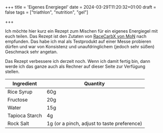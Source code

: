 +++
title = 'Eigenes Energiegel'
date = 2024-03-29T11:20:32+01:00
draft = false
tags = ["triathlon", "nutrition", "gel"]

+++

Ich möchte hier kurz ein Rezept zum Mischen für ein eigenes Energiegel mit euch teilen. Das Rezept ist den Zutaten von [RaceCarbX von MoN](https://mnstry.com/en/products/race-carb-x) nach empfunden. Das habe ich mal als Testprodukt auf einer Messe probieren dürfen und war von Konsistenz und unaufdringlichem (jedoch sehr süßen) Geschmack sehr angetan. 

Das Rezept verbessere ich derzeit noch. Wenn ich damit fertig bin, dann werde ich das ganze auch als Rechner auf dieser Seite zur Verfügung stellen. 

| Ingredient | Quantity |
| --- | --- |
| Rice Syrup | 60g |
| Fructose | 20g |
| Water | 15g |
| Tapioca Starch | 4g |
| Rock Salt | 1g (or a pinch, adjust to taste preference) |

